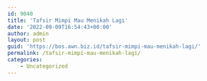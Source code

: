 ```yaml
---
id: 9040
title: 'Tafsir Mimpi Mau Menikah Lagi'
date: '2022-09-09T16:54:43+00:00'
author: admin
layout: post
guid: 'https://bos.awn.biz.id/tafsir-mimpi-mau-menikah-lagi/'
permalink: /tafsir-mimpi-mau-menikah-lagi/
categories:
    - Uncategorized
---
```


